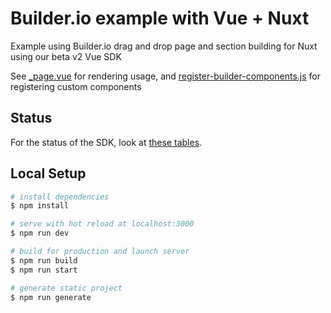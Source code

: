 # Builder.io example with Vue + Nuxt

Example using Builder.io drag and drop page and section building for Nuxt using our beta v2 Vue SDK

See [\_page.vue](pages/_page.vue) for rendering usage, and [register-builder-components.js](scripts/register-builder-components.js) for registering custom components

## Status

For the status of the SDK, look at [these tables](/packages/sdks/README.md#feature-implementation).

## Local Setup

```bash
# install dependencies
$ npm install

# serve with hot reload at localhost:3000
$ npm run dev

# build for production and launch server
$ npm run build
$ npm run start

# generate static project
$ npm run generate
```
